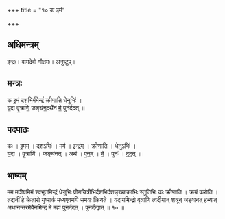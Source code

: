 +++
title = "१० क इमं"

+++
## अधिमन्त्रम्
इन्द्रः। वामदेवो गौतमः। अनुष्टुप्।

## मन्त्रः
क इ॒मं द॒शभि॒र्ममेन्द्रं॑ क्रीणाति धे॒नुभिः॑ ।  
य॒दा वृ॒त्राणि॒ जङ्घ॑न॒दथै॑नं मे॒ पुन॑र्ददत् ॥

## पदपाठः
कः । इ॒मम् । द॒शऽभिः॑ । मम॑ । इन्द्र॑म् । क्री॒णा॒ति॒ । धे॒नुऽभिः॑ ।  
य॒दा । वृ॒त्राणि॑ । जङ्घ॑नत् । अथ॑ । ए॒न॒म् । मे॒ । पुनः॑ । द॒द॒त् ॥

## भाष्यम्
मम मदीयमिमं स्वभूतमिन्द्रं धेनुभिः प्रीणयित्रीभिर्दशभिर्दशङ्ख्याकाभिः स्तुतिभिः कः क्रीणाति । क्रयं करोति । तदानीं हे क्रेतारो युष्माकं मध्यएवमपि समयः क्रियते । यदायमिन्द्रो वृत्राणि त्वदीयान् शत्रून् जङ्घनत् हन्यात् अथानन्तरमेवैनमिन्द्रं मे मह्यं पुनर्ददत् । पुनर्दद्यात् ॥ १० ॥